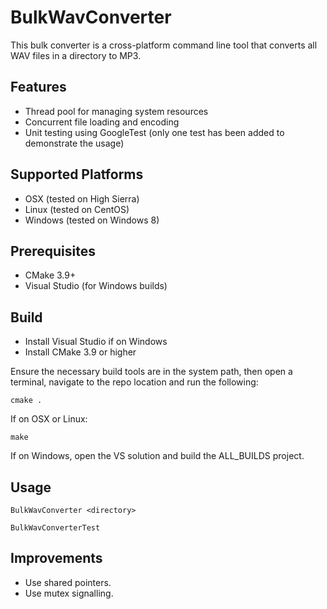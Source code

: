# BulkWavConverter
This bulk converter is a cross-platform command line tool that converts all WAV files in a directory to MP3.

## Features
* Thread pool for managing system resources
* Concurrent file loading and encoding
* Unit testing using GoogleTest (only one test has been added to demonstrate the usage)

## Supported Platforms
* OSX (tested on High Sierra)
* Linux (tested on CentOS)
* Windows (tested on Windows 8)

## Prerequisites
* CMake 3.9+
* Visual Studio (for Windows builds)

## Build
* Install Visual Studio if on Windows
* Install CMake 3.9 or higher

Ensure the necessary build tools are in the system path, then open a terminal, navigate to the repo location and run the following:

```cmake .```

If on OSX or Linux:

```make```

If on Windows, open the VS solution and build the ALL_BUILDS project.

## Usage

```BulkWavConverter <directory>```

```BulkWavConverterTest```

## Improvements
* Use shared pointers.
* Use mutex signalling.
